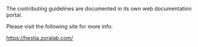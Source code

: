 The contributing guidelines are documented in its own web documentation portal.

Please visit the following site for more info:

https://hestia.zoralab.com/
